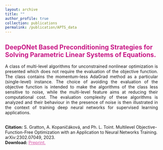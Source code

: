 ```yaml
---
layout: archive
title: ""
author_profile: true
collection: publications
permalink: /publication/APTS_data
---
```


## <span style="color:rgb(199, 21, 133)"> DeepONet Based Preconditioning Strategies for Solving Parametric Linear Systems of Equations. </span>
<div style="text-align: justify">A class of multi-level algorithms for unconstrained nonlinear optimization is presented
which does not require the evaluation of the objective function. The class contains the
momentum-less AdaGrad method as a particular (single-level) instance. The choice of avoiding the evaluation of the objective function is intended to make the algorithms of the class
less sensitive to noise, while the multi-level feature aims at reducing their computational cost.
The evaluation complexity of these algorithms is analyzed and their behaviour in the presence of noise is then illustrated in the context of training deep neural networks for supervised
learning applications.
</div><br />


**Citation:** S. Gratton, A. Kopaničáková, and Ph. L. Toint. Multilevel Objective-Function-Free Optimization with an Application to Neural Networks Training. arXiv:2302.07049, 2023.  <br />
**Download:** <a href="https://arxiv.org/pdf/2302.07049.pdf" style="color:rgb(199, 21, 133,0.75);">Preprint.</a> <br />


